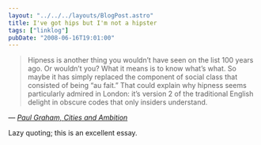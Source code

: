 ```yaml
---
layout: "../../../layouts/BlogPost.astro"
title: I've got hips but I'm not a hipster
tags: ["linklog"]
pubDate: "2008-06-16T19:01:00"
---
```


> Hipness is another thing you wouldn&rsquo;t have seen on the list 100 years ago. Or wouldn&rsquo;t you? What it means is to know what&rsquo;s what. So maybe it has simply replaced the component of social class that consisted of being &ldquo;au fait.&rdquo; That could explain why hipness seems particularly admired in London: it&rsquo;s version 2 of the traditional English delight in obscure codes that only insiders understand.

— <cite>[Paul Graham, _Cities and Ambition_](http://www.paulgraham.com/cities.html)</cite>

Lazy quoting; this is an excellent essay.

